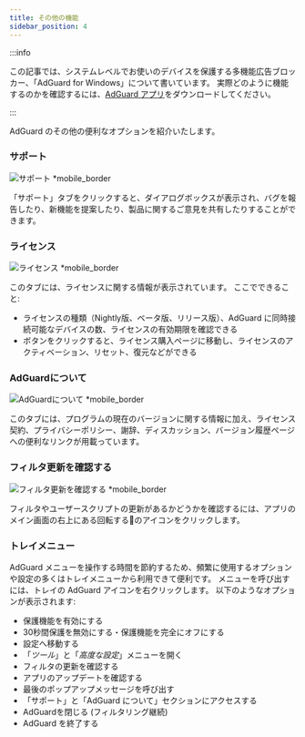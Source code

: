 ```yaml
---
title: その他の機能
sidebar_position: 4
---
```


:::info

この記事では、システムレベルでお使いのデバイスを保護する多機能広告ブロッカー、「AdGuard for Windows」について書いています。 実際どのように機能するのかを確認するには、[AdGuard アプリ](https://agrd.io/download-kb-adblock)をダウンロードしてください。

:::

AdGuard のその他の便利なオプションを紹介いたします。

### サポート

![サポート \*mobile\_border](https://cdn.adtidy.org/content/kb/ad_blocker/windows/overview/support.png)

「サポート」タブをクリックすると、ダイアログボックスが表示され、バグを報告したり、新機能を提案したり、製品に関するご意見を共有したりすることができます。

### ライセンス

![ライセンス \*mobile\_border](https://cdn.adtidy.org/content/kb/ad_blocker/windows/overview/license.png)

このタブには、ライセンスに関する情報が表示されています。 ここでできること:

- ライセンスの種類（Nightly版、ベータ版、リリース版）、AdGuard に同時接続可能なデバイスの数、ライセンスの有効期限を確認できる
- ボタンをクリックすると、ライセンス購入ページに移動し、ライセンスのアクティベーション、リセット、復元などができる

### AdGuardについて

![AdGuardについて \*mobile\_border](https://cdn.adtidy.org/content/kb/ad_blocker/windows/overview/about.png)

このタブには、プログラムの現在のバージョンに関する情報に加え、ライセンス契約、プライバシーポリシー、謝辞、ディスカッション、バージョン履歴ページへの便利なリンクが用載っています。

### フィルタ更新を確認する

![フィルタ更新を確認する \*mobile\_border](https://cdn.adtidy.org/content/kb/ad_blocker/windows/overview/check-updates.png)

フィルタやユーザースクリプトの更新があるかどうかを確認するには、アプリのメイン画面の右上にある回転する🔄のアイコンをクリックします。

### トレイメニュー

AdGuard メニューを操作する時間を節約するため、頻繁に使用するオプションや設定の多くはトレイメニューから利用できて便利です。 メニューを呼び出すには、トレイの AdGuard アイコンを右クリックします。 以下のようなオプションが表示されます:

- 保護機能を有効にする
- 30秒間保護を無効にする・保護機能を完全にオフにする
- 設定へ移動する
- 「_ツール_」と「_高度な設定_」メニューを開く
- フィルタの更新を確認する
- アプリのアップデートを確認する
- 最後のポップアップメッセージを呼び出す
- 「サポート」と「AdGuard について」セクションにアクセスする
- AdGuardを閉じる (フィルタリング継続)
- AdGuard を終了する
